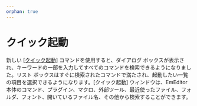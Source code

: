 ```yaml
---
orphan: true
---
```

# クイック起動

新しい [\[クイック起動\]](../cmd/tools/search_all_commands) コマンドを使用すると、ダイアログ ボックスが表示され、キーワードの一部を入力してすべてのコマンドを検索できるようになりました。リスト ボックスはすぐに検索されたコマンドで満たされ、起動したい一覧の項目を選択できるようになります。\[クイック起動\] ウィンドウは、EmEditor 本体のコマンド、プラグイン、マクロ、外部ツール、最近使ったファイル、フォルダ、フォント、開いているファイル名、その他から検索することができます。

